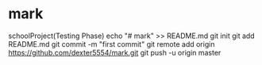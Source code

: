 # mark
schoolProject(Testing Phase)
echo "# mark" >> README.md
git init
git add README.md
git commit -m "first commit"
git remote add origin https://github.com/dexter5554/mark.git
git push -u origin master
